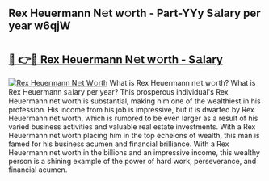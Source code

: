 ## Rex Heuermann N𝚎t w𝚘rth - Part-YYy S𝚊lary per year w6qjW

# <h2><a href="http://gc574y.nevu.top/?p=Rex+Heuermann">🔗 👉🔴 Rex Heuermann N𝚎t w𝚘rth - S𝚊lary</a></h2>

[![Rex Heuermann N𝚎t W𝚘rth](https://i.imgur.com/Oavwk0R.jpeg)](http://gc574y.nevu.top/?p=Rex+Heuermann)
What is Rex Heuermann n𝚎t w𝚘rth? What is Rex Heuermann s𝚊lary per year?
This prosperous individual's Rex Heuermann net worth is substantial, making him one of the wealthiest in his profession. His income from his job is impressive, but it is dwarfed by Rex Heuermann net worth, which is rumored to be even larger as a result of his varied business activities and valuable real estate investments. With a Rex Heuermann net worth placing him in the top echelons of wealth, this man is famed for his business acumen and financial brilliance. With a Rex Heuermann net worth in the billions and an impressive income, this wealthy person is a shining example of the power of hard work, perseverance, and financial acumen.
